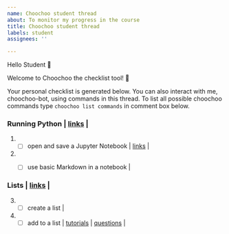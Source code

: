```yaml
---
name: Choochoo student thread
about: To monitor my progress in the course
title: Choochoo student thread
labels: student
assignees: ''

---
```


Hello Student :wave:

Welcome to Choochoo the checklist tool! :train:

Your personal checklist is generated below. You can also interact with me, choochoo-bot, using commands in this thread. 
To list all possible choochoo commands type `choochoo list commands` in comment box below.


### Running Python |   [links](https://nu-cem.github.io/CompPhys/2021/08/02/01-Running_Python)  | 
1) - [ ] open and save a Jupyter Notebook |   [links](https://github.com)  | 
2) - [ ] use basic Markdown in a notebook |    


### Lists |   [links](https://nu-cem.github.io/CompPhys/2021/08/02/01-lists)  | 
3) - [ ] create a list |    
4) - [ ] add to a list | [tutorials](https://lucydot.github.io/ChooChoo-template/tutorials/lists)  | [questions](https://northumbriaresearchcomputing.github.io/ChooChoo-template/questions/question_bank#dgngn)  |  
